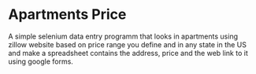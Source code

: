# Apartments Price
A simple selenium data entry programm that looks in apartments using zillow website based on price range you define and in any state in the US and make a  spreadsheet contains the address, price and the web link to it using google forms.
